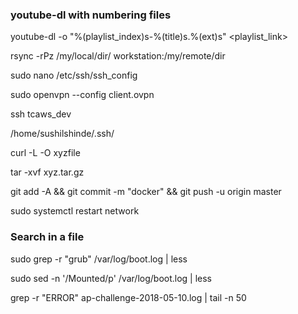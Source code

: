 
### youtube-dl with numbering files
youtube-dl -o "%(playlist_index)s-%(title)s.%(ext)s" <playlist_link>




rsync -rPz /my/local/dir/ workstation:/my/remote/dir
 
sudo nano /etc/ssh/ssh_config

sudo openvpn --config client.ovpn 

ssh tcaws_dev

/home/sushilshinde/.ssh/

curl -L -O xyzfile

tar -xvf xyz.tar.gz

git add -A && git commit -m "docker" && git push -u origin master

sudo systemctl restart network

### Search in a file
sudo grep -r "grub" /var/log/boot.log | less

sudo sed -n '/Mounted/p' /var/log/boot.log | less

grep -r "ERROR" ap-challenge-2018-05-10.log | tail -n 50

